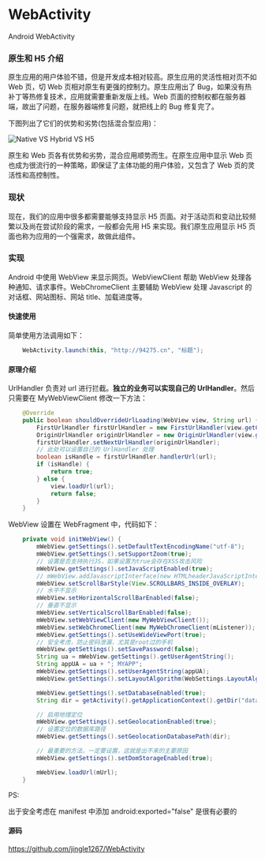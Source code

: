 # WebActivity

  Android WebActivity

### 原生和 H5 介绍

  原生应用的用户体验不错，但是开发成本相对较高。原生应用的灵活性相对页不如 Web 页，切 Web 页相对原生有更强的控制力。原生应用出了 Bug，如果没有热补丁等热修复技术，应用就需要重新发版上线。Web 页面的控制权都在服务器端，故出了问题，在服务器端修复问题，就把线上的 Bug 修复完了。

下图列出了它们的优势和劣势(包括混合型应用)：

![Native VS Hybrid VS H5](http://94275.cn/sliders/assets/images/Android-Intro/NativeVSH5.png)

  原生和 Web 页各有优势和劣势，混合应用顺势而生。在原生应用中显示 Web 页也成为很流行的一种策略，即保证了主体功能的用户体验，又包含了 Web 页的灵活性和高控制性。

### 现状

  现在，我们的应用中很多都需要能够支持显示 H5 页面。对于活动页和变动比较频繁以及尚在尝试阶段的需求，一般都会先用 H5 来实现。我们原生应用显示 H5 页面也称为应用的一个强需求，故做此组件。

### 实现

  Android 中使用 WebView 来显示网页。WebViewClient 帮助 WebView 处理各种通知、请求事件。WebChromeClient 主要辅助 WebView 处理 Javascript 的对话框、网站图标、网站 title、加载进度等。

#### 快速使用

  简单使用方法调用如下：

```java
    WebActivity.launch(this, "http://94275.cn", "标题");
```

#### 原理介绍

  UrlHandler 负责对 url 进行拦截。**独立的业务可以实现自己的 UrlHandler**。然后只需要在 MyWebViewClient 修改一下方法：

```java
    @Override
    public boolean shouldOverrideUrlLoading(WebView view, String url) {
        FirstUrlHandler firstUrlHandler = new FirstUrlHandler(view.getContext());
        OriginUrlHandler originUrlHandler = new OriginUrlHandler(view.getContext());
        firstUrlHandler.setNextUrlHandler(originUrlHandler);
        // 此处可以设置自己的 UrlHandler 处理
        boolean isHandle = firstUrlHandler.handlerUrl(url);
        if (isHandle) {
            return true;
        } else {
            view.loadUrl(url);
            return false;
        }
    }
```

  WebView 设置在 WebFragment 中，代码如下：

```java
    private void initWebView() {
        mWebView.getSettings().setDefaultTextEncodingName("utf-8");
        mWebView.getSettings().setSupportZoom(true);
        // 设置是否支持执行JS，如果设置为true会存在XSS攻击风险
        mWebView.getSettings().setJavaScriptEnabled(true);
        // mWebView.addJavascriptInterface(new HTMLheaderJavaScriptInterface(), "local_obj");
        mWebView.setScrollBarStyle(View.SCROLLBARS_INSIDE_OVERLAY);
        // 水平不显示
        mWebView.setHorizontalScrollBarEnabled(false);
        // 垂直不显示
        mWebView.setVerticalScrollBarEnabled(false);
        mWebView.setWebViewClient(new MyWebViewClient());
        mWebView.setWebChromeClient(new MyWebChromeClient(mListener));
        mWebView.getSettings().setUseWideViewPort(true);
        // 安全考虑，防止密码泄漏，尤其是root过的手机
        mWebView.getSettings().setSavePassword(false);
        String ua = mWebView.getSettings().getUserAgentString();
        String appUA = ua + "; MYAPP";
        mWebView.getSettings().setUserAgentString(appUA);
        mWebView.getSettings().setLayoutAlgorithm(WebSettings.LayoutAlgorithm.NARROW_COLUMNS);

        mWebView.getSettings().setDatabaseEnabled(true);
        String dir = getActivity().getApplicationContext().getDir("database", Context.MODE_PRIVATE).getPath();

        // 启用地理定位
        mWebView.getSettings().setGeolocationEnabled(true);
        // 设置定位的数据库路径
        mWebView.getSettings().setGeolocationDatabasePath(dir);

        // 最重要的方法，一定要设置，这就是出不来的主要原因
        mWebView.getSettings().setDomStorageEnabled(true);

        mWebView.loadUrl(mUrl);
    }
```

PS:

出于安全考虑在 manifest 中添加 android:exported="false" 是很有必要的

#### 源码

https://github.com/jingle1267/WebActivity
